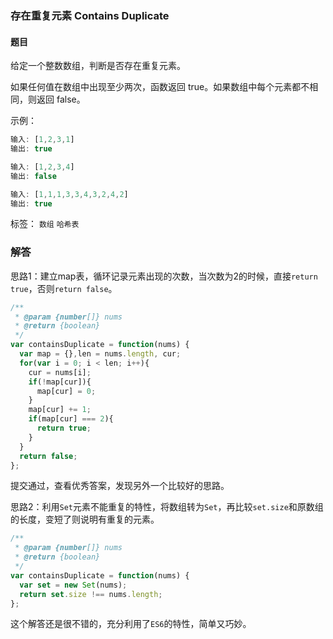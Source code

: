 ### 存在重复元素 Contains Duplicate 

#### 题目

给定一个整数数组，判断是否存在重复元素。

如果任何值在数组中出现至少两次，函数返回 true。如果数组中每个元素都不相同，则返回 false。

示例：

```javascript
输入: [1,2,3,1]
输出: true

输入: [1,2,3,4]
输出: false

输入: [1,1,1,3,3,4,3,2,4,2]
输出: true
```

标签： `数组` `哈希表`

### 解答

思路1：建立map表，循环记录元素出现的次数，当次数为2的时候，直接`return true`，否则`return false`。

```javascript
/**
 * @param {number[]} nums
 * @return {boolean}
 */
var containsDuplicate = function(nums) {
  var map = {},len = nums.length, cur;
  for(var i = 0; i < len; i++){
    cur = nums[i];
    if(!map[cur]){
      map[cur] = 0;
    }
    map[cur] += 1;
    if(map[cur] === 2){
      return true;
    }
  }
  return false;
};
```

提交通过，查看优秀答案，发现另外一个比较好的思路。

思路2：利用`Set`元素不能重复的特性，将数组转为`Set`，再比较`set.size`和原数组的长度，变短了则说明有重复的元素。

```javascript
/**
 * @param {number[]} nums
 * @return {boolean}
 */
var containsDuplicate = function(nums) {
  var set = new Set(nums);
  return set.size !== nums.length;
};
```

这个解答还是很不错的，充分利用了`ES6`的特性，简单又巧妙。



